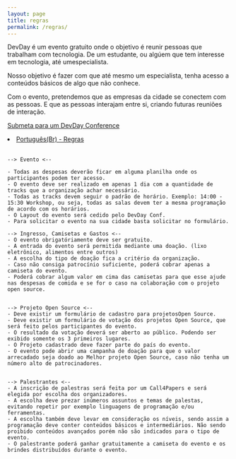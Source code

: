 ```yaml
---
layout: page
title: regras
permalink: /regras/
---
```



<p> DevDay é um evento gratuito onde o objetivo é reunir pessoas que trabalham com tecnologia. De um estudante, ou algúem que tem interesse em tecnologia, até umespecialista. </p>
<p>
Nosso objetivo é fazer com que até mesmo um especialista, tenha acesso a conteúdos básicos de algo que não conhece. </p>
<p>
Com o evento, pretendemos que as empresas da cidade se conectem com as pessoas. E que as pessoas interajam entre si, criando futuras reuniões de interação. </p>

<a href="https://goo.gl/forms/RCIeRUf90WYMKAO72">Submeta para um DevDay Conference</a>

<li>
<a href="https://github.com/devdayconf/devdayconf.github.io/blob/gh-pages/Rules_DevDayConf/regras.txt">Português(Br) - Regras</a></li>
<br>

    --> Evento <--

    - Todas as despesas deverão ficar em alguma planilha onde os participantes podem ter acesso.
    - O evento deve ser realizado em apenas 1 dia com a quantidade de tracks que a organização achar necessário. 
    - Todas as tracks devem seguir o padrão de horário. Exemplo: 14:00 - 15:30 Workshop, ou seja, todas as salas devem ter a mesma programação de acordo com os horários. 
    - O Layout do evento será cedido pelo DevDay Conf.
    - Para solicitar o evento na sua cidade basta solicitar no formulário.

    --> Ingresso, Camisetas e Gastos <--
    - O evento obrigatóriamente deve ser gratuito. 
    - A entrada do evento será permitida mediante uma doação. (lixo eletrônico, alimentos entre outros)
    - A escolha do tipo de doação fica a critério da organização.
    - Caso não consiga patrocínio suficiente, poderá cobrar apenas a camiseta do evento. 
    - Poderá cobrar algum valor em cima das camisetas para que esse ajude nas despesas de comida e se for o caso na colaboração com o projeto open source. 


    --> Projeto Open Source <--
    - Deve existir um formulário de cadastro para projetosOpen Source.
    - Deve existir um formulário de votação dos projetos Open Source, que será feito pelos participantes do evento.
    - O resultado da votação deverá ser aberto ao público. Podendo ser exibido somente os 3 primeiros lugares.
    - O Projeto cadastrado deve fazer parte do país do evento.
    - O evento pode abrir uma campanha de doação para que o valor arrecadado seja doado ao Melhor projeto Open Source, caso não tenha um número alto de patrocinadores. 


    --> Palestrantes <--
    - A inscrição de palestras será feita por um Call4Papers e será elegida por escolha dos organizadores. 
    - A escolha deve prezar inúmeros assuntos e temas de palestas, evitando repetir por exemplo linguagens de programação e/ou ferramentas. 
    - A escolha também deve levar em consideração os níveis, sendo assim a programação deve conter conteúdos básicos e intermediários. Não sendo proibido conteúdos avançados porém não são indicados para o tipo de evento. 
    - O palestrante poderá ganhar gratuitamente a camiseta do evento e os brindes distribuídos durante o evento. 


